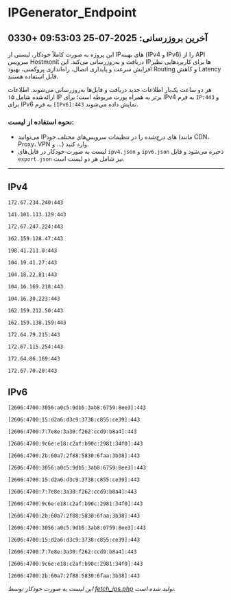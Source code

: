 # IPGenerator_Endpoint

## آخرین بروزرسانی: 2025-07-25 09:53:03 +0330

این پروژه به صورت کاملاً خودکار، لیستی از IPهای بهینه (IPv4 و IPv6) را از API سرویس Hostmonit دریافت و به‌روزرسانی می‌کند. این IPها برای کاربردهایی نظیر افزایش سرعت و پایداری اتصال، راه‌اندازی پروکسی، بهبود Routing و کاهش Latency قابل استفاده هستند.

هر دو ساعت یک‌بار اطلاعات جدید دریافت و فایل‌ها به‌روزرسانی می‌شوند. اطلاعات ارائه‌شده شامل ۱۵ IP برتر به همراه پورت مربوطه است؛ برای IPv4 به فرم `IP:443` و برای IPv6 به فرم `[IPv6]:443` نمایش داده می‌شوند.

### نحوه استفاده از لیست:
- می‌توانید IPهای درج‌شده را در تنظیمات سرویس‌های مختلف خود (مانند CDN، Proxy، VPN و ...) وارد کنید.
- لیست به صورت خودکار در فایل‌های `ipv4.json` و `ipv6.json` ذخیره می‌شود و فایل `export.json` نیز شامل هر دو لیست است.

---

## IPv4
```
172.67.234.240:443
```
```
141.101.113.129:443
```
```
172.67.247.224:443
```
```
162.159.128.47:443
```
```
198.41.211.0:443
```
```
104.19.41.27:443
```
```
104.18.22.81:443
```
```
104.16.169.218:443
```
```
104.16.30.223:443
```
```
162.159.212.50:443
```
```
162.159.138.159:443
```
```
172.64.79.215:443
```
```
172.67.115.254:443
```
```
172.64.86.169:443
```
```
172.67.70.20:443
```

## IPv6
```
[2606:4700:3056:a0c5:9db5:3ab8:6759:8ee3]:443
```
```
[2606:4700:15:d2a6:d3c9:3738:c855:ce39]:443
```
```
[2606:4700:7:7e8e:3a30:f262:ccd9:b8a4]:443
```
```
[2606:4700:9c6e:e18:c2af:b90c:2981:34f0]:443
```
```
[2606:4700:2b:60a7:2f88:5830:6faa:3b38]:443
```
```
[2606:4700:3056:a0c5:9db5:3ab8:6759:8ee3]:443
```
```
[2606:4700:15:d2a6:d3c9:3738:c855:ce39]:443
```
```
[2606:4700:7:7e8e:3a30:f262:ccd9:b8a4]:443
```
```
[2606:4700:9c6e:e18:c2af:b90c:2981:34f0]:443
```
```
[2606:4700:2b:60a7:2f88:5830:6faa:3b38]:443
```
```
[2606:4700:3056:a0c5:9db5:3ab8:6759:8ee3]:443
```
```
[2606:4700:15:d2a6:d3c9:3738:c855:ce39]:443
```
```
[2606:4700:7:7e8e:3a30:f262:ccd9:b8a4]:443
```
```
[2606:4700:9c6e:e18:c2af:b90c:2981:34f0]:443
```
```
[2606:4700:2b:60a7:2f88:5830:6faa:3b38]:443
```

*این لیست به صورت خودکار توسط [fetch_ips.php](scripts/fetch_ips.php) تولید شده است.*
